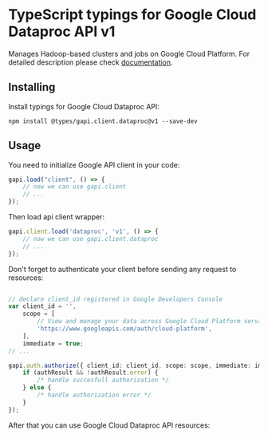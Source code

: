 # TypeScript typings for Google Cloud Dataproc API v1
Manages Hadoop-based clusters and jobs on Google Cloud Platform.
For detailed description please check [documentation](https://cloud.google.com/dataproc/).

## Installing

Install typings for Google Cloud Dataproc API:
```
npm install @types/gapi.client.dataproc@v1 --save-dev
```

## Usage

You need to initialize Google API client in your code:
```typescript
gapi.load("client", () => { 
    // now we can use gapi.client
    // ... 
});
```

Then load api client wrapper:
```typescript
gapi.client.load('dataproc', 'v1', () => {
    // now we can use gapi.client.dataproc
    // ... 
});
```

Don't forget to authenticate your client before sending any request to resources:
```typescript

// declare client_id registered in Google Developers Console
var client_id = '',
    scope = [     
        // View and manage your data across Google Cloud Platform services
        'https://www.googleapis.com/auth/cloud-platform',
    ],
    immediate = true;
// ...

gapi.auth.authorize({ client_id: client_id, scope: scope, immediate: immediate }, authResult => {
    if (authResult && !authResult.error) {
        /* handle succesfull authorization */
    } else {
        /* handle authorization error */
    }
});            
```

After that you can use Google Cloud Dataproc API resources:

```typescript
```
